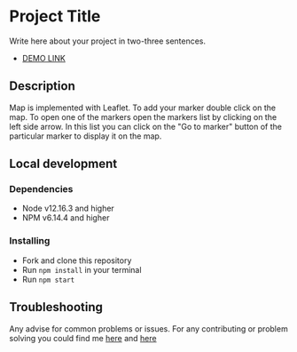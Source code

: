 # Project Title

Write here about your project in two-three sentences.
- [DEMO LINK]("https://timoxa2t.github.io/Map")

## Description

Map is implemented with Leaflet. To add your marker double click on the map.
To open one of the markers open the markers list by clicking on the left side arrow.
In this list you can click on the "Go to marker" button of the particular marker to display it on the map.

## Local development

### Dependencies
* Node v12.16.3 and higher
* NPM v6.14.4 and higher

### Installing
* Fork and clone this repository
* Run `npm install` in your terminal
* Run `npm start`

## Troubleshooting

Any advise for common problems or issues.
For any contributing or problem solving you could find me [here](https://t.me/timoxa2t) and [here](https://www.linkedin.com/in/oleksandr-tymoshov-a7a659273/)
